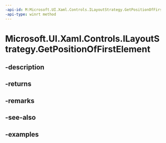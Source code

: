 ```yaml
---
-api-id: M:Microsoft.UI.Xaml.Controls.ILayoutStrategy.GetPositionOfFirstElement
-api-type: winrt method
---
```


# Microsoft.UI.Xaml.Controls.ILayoutStrategy.GetPositionOfFirstElement

<!--
public Windows.Foundation.Point GetPositionOfFirstElement ();
-->


## -description

## -returns

## -remarks

## -see-also

## -examples


